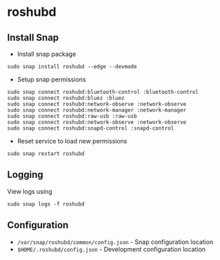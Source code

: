 # roshubd

## Install Snap

 * Install snap package

```
sudo snap install roshubd --edge --devmode
```

 * Setup snap permissions

```
sudo snap connect roshubd:bluetooth-control :bluetooth-control
sudo snap connect roshubd:bluez :bluez
sudo snap connect roshubd:network-observe :network-observe
sudo snap connect roshubd:network-manager :network-manager
sudo snap connect roshubd:raw-usb :raw-usb
sudo snap connect roshubd:network-observe :network-observe
sudo snap connect roshubd:snapd-control :snapd-control
```

 * Reset service to load new permissions

```
sudo snap restart roshubd
```

## Logging

View logs using

```
sudo snap logs -f roshubd
```

## Configuration


 * `/var/snap/roshubd/common/config.json` - Snap configuration location
 * `$HOME/.roshubd/config.json` - Development configuration location

